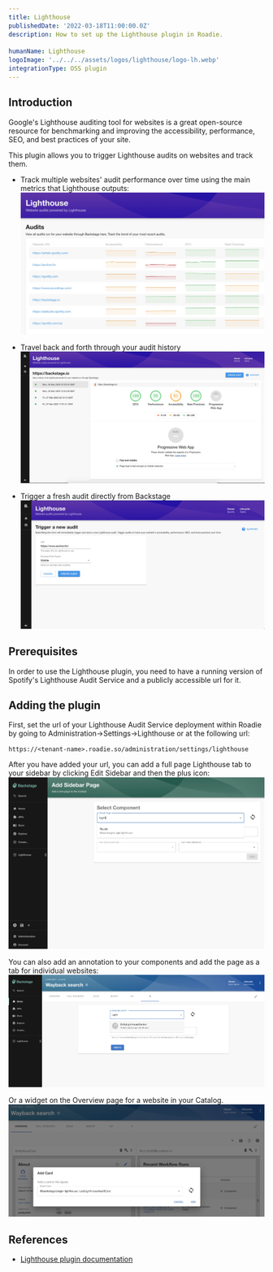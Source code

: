 ```yaml
---
title: Lighthouse
publishedDate: '2022-03-18T11:00:00.0Z'
description: How to set up the Lighthouse plugin in Roadie.

humanName: Lighthouse
logoImage: '../../../assets/logos/lighthouse/logo-lh.webp'
integrationType: OSS plugin
---
```


## Introduction

Google's Lighthouse auditing tool for websites is a great open-source resource for benchmarking and improving the accessibility, performance, SEO, and best practices of your site.

This plugin allows you to trigger Lighthouse audits on websites and track them.

- Track multiple websites' audit performance over time using the main metrics that Lighthouse outputs:
![audits-overview-page.webp](./audits-overview-page.webp)

- Travel back and forth through your audit history
![audit-view.webp](./audit-view.webp)

- Trigger a fresh audit directly from Backstage
![create-audit.webp](./create-audit.webp)

## Prerequisites

In order to use the Lighthouse plugin, you need to have a running version of Spotify's Lighthouse Audit Service and a 
publicly accessible url for it.

## Adding the plugin

First, set the url of your Lighthouse Audit Service deployment within Roadie by going to Administration->Settings->Lighthouse or at the following url:

```text
https://<tenant-name>.roadie.so/administration/settings/lighthouse
```

After you have added your url, you can add a full page Lighthouse tab to your sidebar by clicking Edit Sidebar and then the plus icon:
![add-sidebar-page.webp](./add-sidebar-page.webp)

You can also add an annotation to your components and add the page as a tab for individual websites:
![add-lighthouse-tab.webp](./add-lighthouse-tab.webp)

Or a widget on the Overview page for a website in your Catalog.
![add-widget.webp](./add-widget.webp)

## References

- [Lighthouse plugin documentation](https://github.com/backstage/community-plugins/tree/main/workspaces/lighthouse/plugins/lighthouse/README.md)
